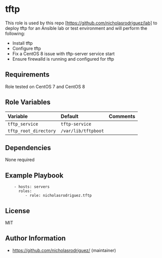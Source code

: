 tftp
====

This role is used by this repo [https://github.com/nicholasrodriguez/lab] to deploy tftp for an Ansible lab or test environment and will perform the following:

 - Install tftp
 - Configure tftp
 - Fix a CentOS 8 issue with tftp-server service start
 - Ensure firewalld is running and configured for tftp

Requirements
------------

Role tested on CentOS 7 and CentOS 8

Role Variables
--------------

| Variable                   | Default | Comments                                                                                                                                                  |
| :---                       | :---    | :---                                                                                                                                                      |
| `tftp_service`    | `tftp-service`      | |
| `tftp_root_directory`    | `/var/lib/tftpboot`      | |


Dependencies
------------

None required


Example Playbook
----------------

```
    - hosts: servers
      roles:
         - role: nicholasrodriguez.tftp
```
License
-------

MIT

Author Information
------------------

- https://github.com/nicholasrodriguez/ (maintainer)
